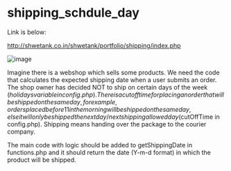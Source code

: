 # shipping_schdule_day
Link is below:

http://shwetank.co.in/shwetank/portfolio/shipping/index.php

![image](https://user-images.githubusercontent.com/63805720/191184828-dc269e51-5c7f-40f5-861c-1a1f4b720da2.png)





Imagine there is a webshop which sells some products. We need the code that calculates the expected shipping date when a user submits an order. The shop owner has decided NOT to ship on certain days of the week ($holidays variable in config.php). There is a cut off time for placing an order that will be shipped on the same day, for example, orders placed before 11 in the morning will be shipped on the same day, else it will only be shipped the next day/next shipping allowed day ($cutOffTime in config.php). Shipping means handing over the package to the courier company.

The main code with logic should be added to getShippingDate in functions.php and it should return the date (Y-m-d format) in which the product will be shipped.
